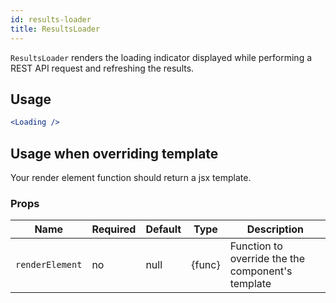 ```yaml
---
id: results-loader
title: ResultsLoader
---
```


`ResultsLoader` renders the loading indicator displayed while performing a REST API request and refreshing the results.

## Usage

```jsx
<Loading />
```

## Usage when overriding template

Your render element function should return a jsx template.

### Props

| Name              | Required  | Default       | Type      | Description             |
| ------------------|-----------|---------------| ----------|-------------------------|
| ``renderElement`` | no        | null          | {func}    |Function to override the the component's template  |
